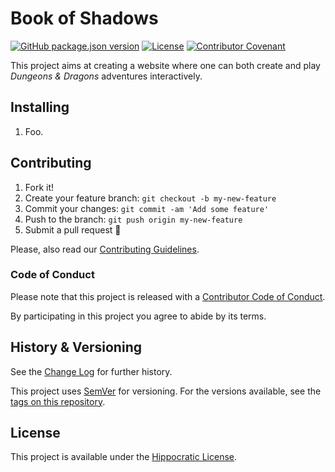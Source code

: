 # Book of Shadows

[![GitHub package.json version](https://img.shields.io/github/package-json/v/Nereare/shadows)](https://github.com/Nereare/shadows)
[![License](https://img.shields.io/github/license/Nereare/shadows.svg)](LICENSE.md)
[![Contributor Covenant](https://img.shields.io/badge/Contributor%20Covenant-2.1-4baaaa.svg)](CODE-OF-CONDUCT.md)

This project aims at creating a website where one can both create and play
*Dungeons &amp; Dragons* adventures interactively.

## Installing

<!--
TODO Set installation instructions
BODY If there is some installation method, define it on the [README file](README.md).
-->
1. Foo.

## Contributing

1. Fork it!
2. Create your feature branch: `git checkout -b my-new-feature`
3. Commit your changes: `git commit -am 'Add some feature'`
4. Push to the branch: `git push origin my-new-feature`
5. Submit a pull request :tada:

Please, also read our [Contributing Guidelines](CONTRIBUTING.md).

### Code of Conduct

Please note that this project is released with a [Contributor Code of Conduct](CODE-OF-CONDUCT.md).

By participating in this project you agree to abide by its terms.

## History & Versioning

See the [Change Log](CHANGELOG.md) for further history.

This project uses [SemVer](http://semver.org/) for versioning. For the versions
available, see the [tags on this repository](https://github.com/Nereare/shadows/tags).

## License

This project is available under the [Hippocratic License](https://firstdonoharm.dev/).
